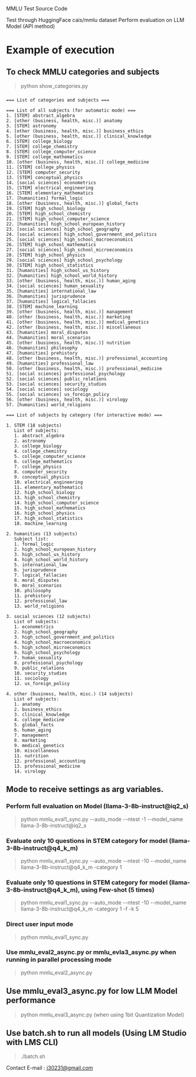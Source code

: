 MMLU Test Source Code

Test through HuggingFace cais/mmlu dataset
Perform evaluation on LLM Model (API method)

# Example of execution

## To check MMLU categories and subjects
> python show_categories.py

###
```
=== List of categories and subjects ===

=== List of all subjects (for automatic mode) ===
1. [STEM] abstract_algebra
2. [other (business, health, misc.)] anatomy
3. [STEM] astronomy
4. [other (business, health, misc.)] business_ethics
5. [other (business, health, misc.)] clinical_knowledge
6. [STEM] college_biology
7. [STEM] college_chemistry
8. [STEM] college_computer_science
9. [STEM] college_mathematics
10. [other (business, health, misc.)] college_medicine
11. [STEM] college_physics
12. [STEM] computer_security
13. [STEM] conceptual_physics
14. [social sciences] econometrics
15. [STEM] electrical_engineering
16. [STEM] elementary_mathematics
17. [humanities] formal_logic
18. [other (business, health, misc.)] global_facts
19. [STEM] high_school_biology
20. [STEM] high_school_chemistry
21. [STEM] high_school_computer_science
22. [humanities] high_school_european_history
23. [social sciences] high_school_geography
24. [social sciences] high_school_government_and_politics
25. [social sciences] high_school_macroeconomics
26. [STEM] high_school_mathematics
27. [social sciences] high_school_microeconomics
28. [STEM] high_school_physics
29. [social sciences] high_school_psychology
30. [STEM] high_school_statistics
31. [humanities] high_school_us_history
32. [humanities] high_school_world_history
33. [other (business, health, misc.)] human_aging
34. [social sciences] human_sexuality
35. [humanities] international_law
36. [humanities] jurisprudence
37. [humanities] logical_fallacies
38. [STEM] machine_learning
39. [other (business, health, misc.)] management
40. [other (business, health, misc.)] marketing
41. [other (business, health, misc.)] medical_genetics
42. [other (business, health, misc.)] miscellaneous
43. [humanities] moral_disputes
44. [humanities] moral_scenarios
45. [other (business, health, misc.)] nutrition
46. [humanities] philosophy
47. [humanities] prehistory
48. [other (business, health, misc.)] professional_accounting
49. [humanities] professional_law
50. [other (business, health, misc.)] professional_medicine
51. [social sciences] professional_psychology
52. [social sciences] public_relations
53. [social sciences] security_studies
54. [social sciences] sociology
55. [social sciences] us_foreign_policy
56. [other (business, health, misc.)] virology
57. [humanities] world_religions

=== List of subjects by category (for interactive mode) ===

1. STEM (18 subjects)
   List of subjects:
   1. abstract_algebra
   2. astronomy
   3. college_biology
   4. college_chemistry
   5. college_computer_science
   6. college_mathematics
   7. college_physics
   8. computer_security
   9. conceptual_physics
   10. electrical_engineering
   11. elementary_mathematics
   12. high_school_biology
   13. high_school_chemistry
   14. high_school_computer_science
   15. high_school_mathematics
   16. high_school_physics
   17. high_school_statistics
   18. machine_learning

2. humanities (13 subjects)
   Subject list:
   1. formal_logic
   2. high_school_european_history
   3. high_school_us_history
   4. high_school_world_history
   5. international_law
   6. jurisprudence
   7. logical_fallacies
   8. moral_disputes
   9. moral_scenarios
   10. philosophy
   11. prehistory
   12. professional_law
   13. world_religions

3. social sciences (12 subjects)
   List of subjects:
   1. econometrics
   2. high_school_geography
   3. high_school_government_and_politics
   4. high_school_macroeconomics
   5. high_school_microeconomics
   6. high_school_psychology
   7. human_sexuality
   8. professional_psychology
   9. public_relations
   10. security_studies
   11. sociology
   12. us_foreign_policy

4. other (business, health, misc.) (14 subjects)
   List of subjects:
   1. anatomy
   2. business_ethics
   3. clinical_knowledge
   4. college_medicine
   5. global_facts
   6. human_aging
   7. management
   8. marketing
   9. medical_genetics
   10. miscellaneous
   11. nutrition
   12. professional_accounting
   13. professional_medicine
   14. virology
```

## Mode to receive settings as arg variables.
### Perform full evaluation on Model (llama-3-8b-instruct@iq2_s)
> python mmlu_eval1_sync.py --auto_mode --ntest -1 --model_name llama-3-8b-instruct@iq2_s

### Evaluate only 10 questions in STEM category for model (llama-3-8b-instruct@q4_k_m)
> python mmlu_eval1_sync.py --auto_mode --ntest -10 --model_name llama-3-8b-instruct@q4_k_m -category 1

### Evaluate only 10 questions in STEM category for model (llama-3-8b-instruct@q4_k_m), using Few-shot (5 times)
> python mmlu_eval1_sync.py --auto_mode --ntest -10 --model_name llama-3-8b-instruct@q4_k_m -category 1 -f -k 5

### Direct user input mode
> python mmlu_eval1_sync.py

### Use mmlu_eval2_async.py or mmlu_evla3_async.py when running in parallel processing mode
> python mmlu_eval2_async.py

## Use mmlu_eval3_async.py for low LLM Model performance
> python mmlu_eval3_async.py (when using 1bit Quantization Model)

## Use batch.sh to run all models (Using LM Studio with LMS CLI)
> ./batch.sh

Contact E-mail : j30231@gmail.com